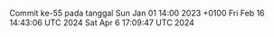 Commit ke-55 pada tanggal Sun Jan 01 14:00 2023 +0100
Fri Feb 16 14:43:06 UTC 2024
Sat Apr  6 17:09:47 UTC 2024
